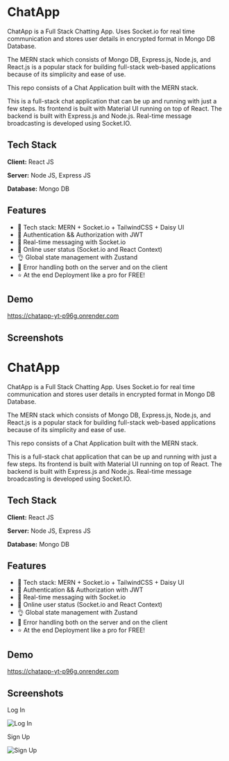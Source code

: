 # ChatApp

ChatApp is a Full Stack Chatting App. Uses Socket.io for real time communication and stores user details in encrypted format in Mongo DB Database.

The MERN stack which consists of Mongo DB, Express.js, Node.js, and React.js is a popular stack for building full-stack web-based applications because of its simplicity and ease of use.

This repo consists of a Chat Application built with the MERN stack.

This is a full-stack chat application that can be up and running with just a few steps. Its frontend is built with Material UI running on top of React. The backend is built with Express.js and Node.js. Real-time message broadcasting is developed using Socket.IO.

## Tech Stack

**Client:** React JS

**Server:** Node JS, Express JS

**Database:** Mongo DB


## Features

* 🌟 Tech stack: MERN + Socket.io + TailwindCSS + Daisy UI
* 🎃 Authentication && Authorization with JWT
* 👾 Real-time messaging with Socket.io
* 🚀 Online user status (Socket.io and React Context)
* 👌 Global state management with Zustand
* 🐞 Error handling both on the server and on the client
* ⭐ At the end Deployment like a pro for FREE!



## Demo

https://chatapp-yt-p96g.onrender.com


## Screenshots
# ChatApp

ChatApp is a Full Stack Chatting App. Uses Socket.io for real time communication and stores user details in encrypted format in Mongo DB Database.

The MERN stack which consists of Mongo DB, Express.js, Node.js, and React.js is a popular stack for building full-stack web-based applications because of its simplicity and ease of use.

This repo consists of a Chat Application built with the MERN stack.

This is a full-stack chat application that can be up and running with just a few steps. Its frontend is built with Material UI running on top of React. The backend is built with Express.js and Node.js. Real-time message broadcasting is developed using Socket.IO.

## Tech Stack

**Client:** React JS

**Server:** Node JS, Express JS

**Database:** Mongo DB


## Features

* 🌟 Tech stack: MERN + Socket.io + TailwindCSS + Daisy UI
* 🎃 Authentication && Authorization with JWT
* 👾 Real-time messaging with Socket.io
* 🚀 Online user status (Socket.io and React Context)
* 👌 Global state management with Zustand
* 🐞 Error handling both on the server and on the client
* ⭐ At the end Deployment like a pro for FREE!



## Demo

https://chatapp-yt-p96g.onrender.com


## Screenshots

Log In

![Log In](https://github.com/user-attachments/assets/9af204c5-cd0c-40dd-b47c-88b1ecb8af65)

Sign Up

![Sign Up](https://github.com/user-attachments/assets/e6a801c0-a22d-42be-83aa-a1c5abf846b6)


